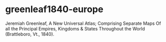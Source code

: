 # greenleaf1840-europe
Jeremiah Greenleaf, A New Universal Atlas; Comprising Separate Maps Of all the Principal Empires, Kingdoms &amp; States Throughout the World (Brattleboro, Vt., 1840).
